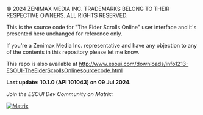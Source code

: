 © 2024 ZENIMAX MEDIA INC. TRADEMARKS BELONG TO THEIR RESPECTIVE OWNERS. ALL RIGHTS RESERVED.

This is the source code for "The Elder Scrolls Online" user interface and it's presented here unchanged for reference only.

If you're a Zenimax Media Inc. representative and have any objection to any of the contents in this repository please let me know.

This repo is also available at http://www.esoui.com/downloads/info1213-ESOUI-TheElderScrollsOnlinesourcecode.html

**Last update: 10.1.0 (API 101043) on 09 Jul 2024.**

*Join the ESOUI Dev Community on Matrix:*

[![Matrix](https://img.shields.io/matrix/esoui_esoui%3Agitter.im?server_fqdn=matrix.org)](https://matrix.to/#/#esoui_esoui:gitter.im)
